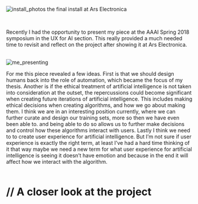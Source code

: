 ![install_photos](https://user-images.githubusercontent.com/30060990/38949153-74c74b32-42f6-11e8-8699-2664a1673598.png)
the final install at Ars Electronica

</br>

Recently I had the opportunity to present my piece at the AAAI Spring 2018 symposium in the UX for AI section. This really provided a much needed time to revisit and reflect on the project after showing it at Ars Electronica. 
</br></br>


![me_presenting](https://user-images.githubusercontent.com/30060990/38950307-e3aafce4-42f9-11e8-83b0-902ea04e9ae5.jpg)
</br>


For me this piece revealed a few ideas. First is that we should design humans back into the role of automation, which became the focus of my thesis. Another is if the ethical treatment of artificial intelligence is not taken into consideration at the outset, the repercussions could become significant when creating future iterations of artificial intelligence. This includes making ethical decisions when creating algorithms, and how we go about making them. I think we are in an interesting position currently, where we can further curate and design our training sets, more so then we have even been able to. and being able to do so allows us to further make decisions and control how these algorithms interact with users. Lastly I think we need to to create user experience for artificial intelligence. But I’m not sure if user experience is exactly the right term, at least I’ve had a hard time thinking of it that way maybe we need a new term for what user experience for artificial intelligence is seeing it doesn’t have emotion and because in the end it will affect how we interact with the algorithm. 
</br></br>

# // A closer look at the project



